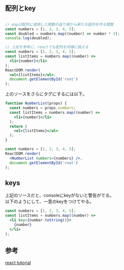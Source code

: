 ## 配列とkey

```jsx

// mapは配列に適用した関数の返り値から新たな配列を作る関数
const numbers = [1, 2, 3, 4, 5];
const doubled = numbers.map((number) => number * 2);
console.log(doubled);

// 上記を参考に、reactでも配列を同様に扱える
const numbers = [1, 2, 3, 4, 5];
const listItems = numbers.map((number) =>
  <li>{number}</li>
);
ReactDOM.render(
  <ul>{listItems}</ul>,
  document.getElementById('root')
);
```

上のソースをさらにタグにするには以下。

```jsx
function NumberList(props) {
  const numbers = props.numbers;
  const listItems = numbers.map((number) =>
    <li>{number}</li>
  );
  return (
    <ul>{listItems}</ul>
  );
}

const numbers = [1, 2, 3, 4, 5];
ReactDOM.render(
  <NumberList numbers={numbers} />,
  document.getElementById('root')
);
```

## keys

上記のソースだと、consoleにkeyがないと警告がでる。  
以下のようにして、一意のkeyをつけてやる。

```jsx
const numbers = [1, 2, 3, 4, 5];
const listItems = numbers.map((number) =>
  <li key={number.toString()}>
    {number}
  </li>
);
```


## 参考

[react tutorial][*1]


[*1]:https://facebook.github.io/react/docs/lists-and-keys.html